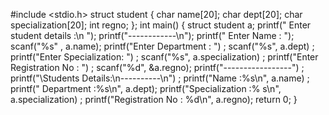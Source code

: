 #include <stdio.h>
struct student
{
 char name[20];
 char dept[20];
 char specialization[20];
 int regno;
};
 int main() 
 {
 struct student a;
printf(" Enter student details :\n ");
 printf("------------\n");
printf(" Enter Name     : ");
scanf("%s" , a.name);
printf("Enter Department : ") ;
scanf("%s", a.dept) ;
printf("Enter Specialization: ") ;
scanf("%s", a.specialization) ;
printf("Enter Registration No : ") ;
scanf("%d", &a.regno);
printf("-----------------") ;
printf("\Students Details:\n----------\n") ;
printf("Name   :%s\n", a.name) ;
printf(" Department  :%s\n", a.dept);
printf("Specialization :% s\n", a.specialization) ;
printf("Registration No : %d\n", a.regno);
return 0;
}

